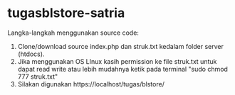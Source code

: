 # tugasblstore-satria

Langka-langkah menggunakan source code:
1. Clone/download source index.php dan struk.txt kedalam folder server (htdocs).
2. Jika menggunakan OS LInux kasih permission ke file struk.txt untuk dapat read write atau lebih mudahnya ketik pada terminal "sudo chmod 777 struk.txt"
3. Silakan digunakan https://localhost/tugas/blstore/
